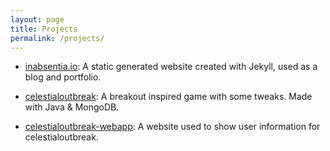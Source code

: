 ```yaml
---
layout: page
title: Projects
permalink: /projects/
---
```

- <a href="https://github.com/inabsencia/inabsentia.io" target="_blank">inabsentia.io</a>: A static generated website created with Jekyll, used as a blog and portfolio.

- <a href="https://github.com/inabsencia/celestialoutbreak" target="_blank">celestialoutbreak</a>: A breakout inspired game with some tweaks. Made with Java & MongoDB.

- <a href="https://github.com/inabsencia/celestialoutbreak-webapp" target="_blank">celestialoutbreak-webapp</a>: A website used to show user information for celestialoutbreak.
